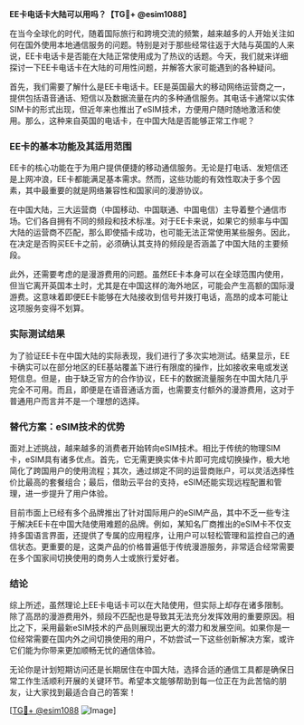 **EE卡电话卡大陆可以用吗？【TG💪+ @esim1088】**

在当今全球化的时代，随着国际旅行和跨境交流的频繁，越来越多的人开始关注如何在国外使用本地通信服务的问题。特别是对于那些经常往返于大陆与英国的人来说，EE卡电话卡是否能在大陆正常使用成为了热议的话题。今天，我们就来详细探讨一下EE卡电话卡在大陆的可用性问题，并解答大家可能遇到的各种疑问。

首先，我们需要了解什么是EE卡电话卡。EE是英国最大的移动网络运营商之一，提供包括语音通话、短信以及数据流量在内的多种通信服务。其电话卡通常以实体SIM卡的形式出现，但近年来也推出了eSIM技术，方便用户随时随地激活和使用。那么，这种来自英国的电话卡，在中国大陆是否能够正常工作呢？

### EE卡的基本功能及其适用范围

EE卡的核心功能在于为用户提供便捷的移动通信服务。无论是打电话、发短信还是上网冲浪，EE卡都能满足基本需求。然而，这些功能的有效性取决于多个因素，其中最重要的就是网络兼容性和国家间的漫游协议。

在中国大陆，三大运营商（中国移动、中国联通、中国电信）主导着整个通信市场。它们各自拥有不同的频段和技术标准。对于EE卡来说，如果它的频率与中国大陆的运营商不匹配，那么即使插卡成功，也可能无法正常使用某些服务。因此，在决定是否购买EE卡之前，必须确认其支持的频段是否涵盖了中国大陆的主要频段。

此外，还需要考虑的是漫游费用的问题。虽然EE卡本身可以在全球范围内使用，但当它离开英国本土时，尤其是在中国这样的海外地区，可能会产生高额的国际漫游费。这意味着即便EE卡能够在大陆接收到信号并拨打电话，高昂的成本可能让这项服务变得不划算。

### 实际测试结果

为了验证EE卡在中国大陆的实际表现，我们进行了多次实地测试。结果显示，EE卡确实可以在部分地区的EE基站覆盖下进行有限度的操作，比如接收来电或发送短信息。但是，由于缺乏官方的合作协议，EE卡的数据流量服务在中国大陆几乎完全不可用。而且，即便是在语音通话方面，也需要支付额外的漫游费用，这对于普通用户而言并不是一个理想的选择。

### 替代方案：eSIM技术的优势

面对上述挑战，越来越多的消费者开始转向eSIM技术。相比于传统的物理SIM卡，eSIM具有诸多优点。首先，它无需更换实体卡片即可完成切换操作，极大地简化了跨国用户的使用流程；其次，通过绑定不同的运营商账户，可以灵活选择性价比最高的套餐组合；最后，借助云平台的支持，eSIM还能实现远程配置和管理，进一步提升了用户体验。

目前市面上已经有多个品牌推出了针对国际用户的eSIM产品，其中不乏一些专注于解决EE卡在中国大陆使用难题的品牌。例如，某知名厂商推出的eSIM卡不仅支持多国语言界面，还提供了专属的应用程序，让用户可以轻松管理和监控自己的通信状态。更重要的是，这类产品的价格普遍低于传统漫游服务，非常适合经常需要在多个国家间切换使用的商务人士或旅行爱好者。

### 结论

综上所述，虽然理论上EE卡电话卡可以在大陆使用，但实际上却存在诸多限制。除了高昂的漫游费用外，频段不匹配也是导致其无法充分发挥效用的重要原因。相比之下，采用最新eSIM技术的产品则展现出更大的潜力和发展空间。如果你是一位经常需要在国内外之间切换使用的用户，不妨尝试一下这些创新解决方案，或许它们能为你带来更加顺畅无忧的通信体验。

无论你是计划短期访问还是长期居住在中国大陆，选择合适的通信工具都是确保日常工作生活顺利开展的关键环节。希望本文能够帮助到每一位正在为此苦恼的朋友，让大家找到最适合自己的答案！

[[TG💪+ @esim1088](https://t.me/s/esim1088) ![Image](https://i.postimg.cc/4NQfJmqS/Snipaste-2025-05-13-00-14-12.png)]